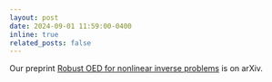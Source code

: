```yaml
---
layout: post
date: 2024-09-01 11:59:00-0400
inline: true
related_posts: false
---
```


Our preprint <a href="https://arxiv.org/abs/2409.09137">Robust OED for nonlinear inverse problems</a> is on arXiv.
